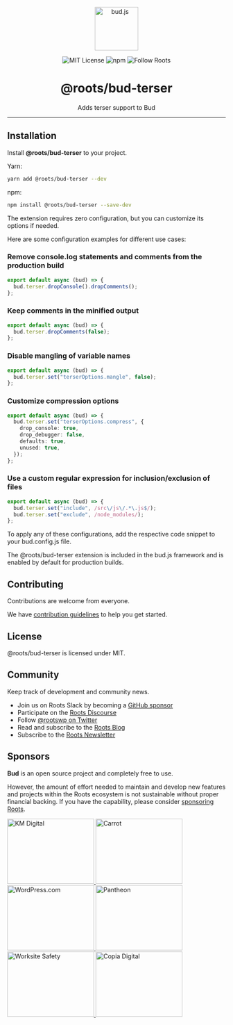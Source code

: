 <p align="center"><img src="https://cdn.roots.io/app/uploads/logo-bud.svg" height="100" alt="bud.js" /></p>

<p align="center">
  <img alt="MIT License" src="https://img.shields.io/github/license/roots/bud?color=%23525ddc&style=flat-square" />
  <img alt="npm" src="https://img.shields.io/npm/v/@roots/bud.svg?color=%23525ddc&style=flat-square" />
  <img alt="Follow Roots" src="https://img.shields.io/twitter/follow/rootswp.svg?color=%23525ddc&style=flat-square" />
</p>

<h1 align="center"><strong>@roots/bud-terser</strong></h1>

<p align="center">
  Adds terser support to Bud
</p>

---

## Installation

Install **@roots/bud-terser** to your project.

Yarn:

```sh
yarn add @roots/bud-terser --dev
```

npm:

```sh
npm install @roots/bud-terser --save-dev
```

The extension requires zero configuration, but you can customize its options if needed.

Here are some configuration examples for different use cases:

### Remove console.log statements and comments from the production build

```typescript
export default async (bud) => {
  bud.terser.dropConsole().dropComments();
};
```

### Keep comments in the minified output

```typescript
export default async (bud) => {
  bud.terser.dropComments(false);
};
```

### Disable mangling of variable names

```typescript
export default async (bud) => {
  bud.terser.set("terserOptions.mangle", false);
};
```

### Customize compression options

```typescript
export default async (bud) => {
  bud.terser.set("terserOptions.compress", {
    drop_console: true,
    drop_debugger: false,
    defaults: true,
    unused: true,
  });
};
```

### Use a custom regular expression for inclusion/exclusion of files

```typescript
export default async (bud) => {
  bud.terser.set("include", /src\/js\/.*\.js$/);
  bud.terser.set("exclude", /node_modules/);
};
```

To apply any of these configurations, add the respective code snippet to your bud.config.js file.

The @roots/bud-terser extension is included in the bud.js framework and is enabled by default for production builds.

## Contributing

Contributions are welcome from everyone.

We have [contribution guidelines](https://github.com/roots/guidelines/blob/master/CONTRIBUTING.md) to help you get started.

## License

@roots/bud-terser is licensed under MIT.

## Community

Keep track of development and community news.

- Join us on Roots Slack by becoming a [GitHub
  sponsor](https://github.com/sponsors/roots)
- Participate on the [Roots Discourse](https://discourse.roots.io/)
- Follow [@rootswp on Twitter](https://twitter.com/rootswp)
- Read and subscribe to the [Roots Blog](https://roots.io/blog/)
- Subscribe to the [Roots Newsletter](https://roots.io/subscribe/)

## Sponsors

**Bud** is an open source project and completely free to use.

However, the amount of effort needed to maintain and develop new features and projects within the Roots ecosystem is not sustainable without proper financial backing. If you have the capability, please consider [sponsoring Roots](https://github.com/sponsors/roots).

<a href="https://k-m.com/">
<img src="https://cdn.roots.io/app/uploads/km-digital.svg" alt="KM Digital" width="200" height="150"/>
</a>
<a href="https://carrot.com/">
<img src="https://cdn.roots.io/app/uploads/carrot.svg" alt="Carrot" width="200" height="150"/>
</a>
<a href="https://wordpress.com/">
<img src="https://cdn.roots.io/app/uploads/wordpress.svg" alt="WordPress.com" width="200" height="150"/>
</a>
<a href="https://pantheon.io/">
<img src="https://cdn.roots.io/app/uploads/pantheon.svg" alt="Pantheon" width="200" height="150"/>
</a>
<a href="https://worksitesafety.ca/careers/">
<img src="https://cdn.roots.io/app/uploads/worksite-safety.svg" alt="Worksite Safety" width="200" height="150"/>
</a>
<a href="https://www.copiadigital.com/">
<img src="https://cdn.roots.io/app/uploads/copia-digital.svg" alt="Copia Digital" width="200" height="150"/>
</a>
